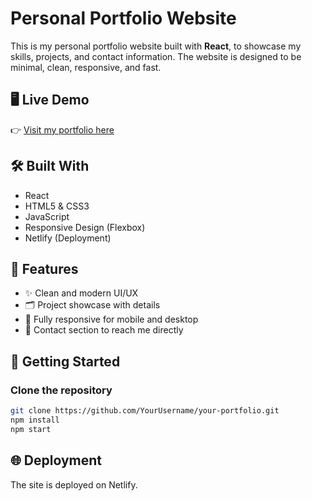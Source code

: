 # Personal Portfolio Website

This is my personal portfolio website built with **React**, to showcase my skills, projects, and contact information. The website is designed to be minimal, clean, responsive, and fast.

## 🖥️ Live Demo

👉 [Visit my portfolio here](https://dagi-portfolio.netlify.app/)

## 🛠️ Built With

- React
- HTML5 & CSS3
- JavaScript
- Responsive Design (Flexbox)
- Netlify (Deployment)

## 📂 Features

- ✨ Clean and modern UI/UX
- 🗂️ Project showcase with details
- 📱 Fully responsive for mobile and desktop
- 📩 Contact section to reach me directly

## 🚀 Getting Started

### Clone the repository
```bash
git clone https://github.com/YourUsername/your-portfolio.git
npm install
npm start
```
## 🌐 Deployment
The site is deployed on Netlify.
